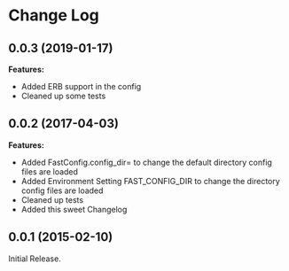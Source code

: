 # Change Log

## 0.0.3 (2019-01-17)

**Features:**

- Added ERB support in the config
- Cleaned up some tests

## 0.0.2 (2017-04-03)

**Features:**

- Added FastConfig.config_dir= to change the default directory config files are loaded
- Added Environment Setting FAST_CONFIG_DIR to change the directory config files are loaded
- Cleaned up tests
- Added this sweet Changelog


## 0.0.1 (2015-02-10)

Initial Release.
